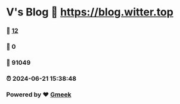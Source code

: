 # V's Blog :link: https://blog.witter.top 
### :page_facing_up: [12](https://blog.witter.top/tag.html) 
### :speech_balloon: 0 
### :hibiscus: 91049 
### :alarm_clock: 2024-06-21 15:38:48 
### Powered by :heart: [Gmeek](https://github.com/Meekdai/Gmeek)
